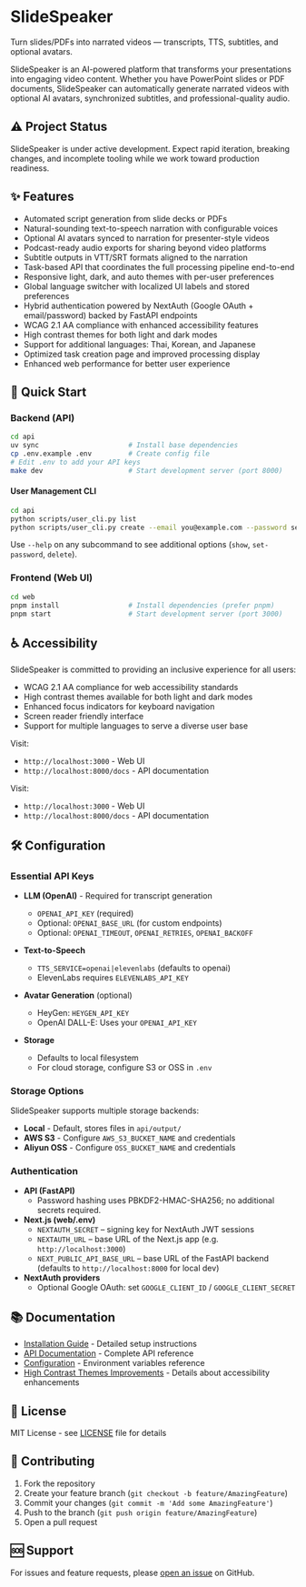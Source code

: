 # SlideSpeaker

Turn slides/PDFs into narrated videos — transcripts, TTS, subtitles, and optional avatars.

SlideSpeaker is an AI-powered platform that transforms your presentations into engaging video content. Whether you have PowerPoint slides or PDF documents, SlideSpeaker can automatically generate narrated videos with optional AI avatars, synchronized subtitles, and professional-quality audio.

## ⚠️ Project Status

SlideSpeaker is under active development. Expect rapid iteration, breaking changes, and incomplete tooling while we work toward production readiness.

## ✨ Features

- Automated script generation from slide decks or PDFs
- Natural-sounding text-to-speech narration with configurable voices
- Optional AI avatars synced to narration for presenter-style videos
- Podcast-ready audio exports for sharing beyond video platforms
- Subtitle outputs in VTT/SRT formats aligned to the narration
- Task-based API that coordinates the full processing pipeline end-to-end
- Responsive light, dark, and auto themes with per-user preferences
- Global language switcher with localized UI labels and stored preferences
- Hybrid authentication powered by NextAuth (Google OAuth + email/password) backed by FastAPI endpoints
- WCAG 2.1 AA compliance with enhanced accessibility features
- High contrast themes for both light and dark modes
- Support for additional languages: Thai, Korean, and Japanese
- Optimized task creation page and improved processing display
- Enhanced web performance for better user experience

## 🚀 Quick Start

### Backend (API)
```bash
cd api
uv sync                      # Install base dependencies
cp .env.example .env         # Create config file
# Edit .env to add your API keys
make dev                     # Start development server (port 8000)
```

#### User Management CLI
```bash
cd api
python scripts/user_cli.py list
python scripts/user_cli.py create --email you@example.com --password secret --name "You"
```
Use `--help` on any subcommand to see additional options (`show`, `set-password`, `delete`).

### Frontend (Web UI)
```bash
cd web
pnpm install                 # Install dependencies (prefer pnpm)
pnpm start                   # Start development server (port 3000)
```

## ♿ Accessibility

SlideSpeaker is committed to providing an inclusive experience for all users:
- WCAG 2.1 AA compliance for web accessibility standards
- High contrast themes available for both light and dark modes
- Enhanced focus indicators for keyboard navigation
- Screen reader friendly interface
- Support for multiple languages to serve a diverse user base

Visit:
- `http://localhost:3000` - Web UI
- `http://localhost:8000/docs` - API documentation

Visit:
- `http://localhost:3000` - Web UI
- `http://localhost:8000/docs` - API documentation

## 🛠️ Configuration

### Essential API Keys
- **LLM (OpenAI)** - Required for transcript generation
  - `OPENAI_API_KEY` (required)
  - Optional: `OPENAI_BASE_URL` (for custom endpoints)
  - Optional: `OPENAI_TIMEOUT`, `OPENAI_RETRIES`, `OPENAI_BACKOFF`

- **Text-to-Speech**
  - `TTS_SERVICE=openai|elevenlabs` (defaults to openai)
  - ElevenLabs requires `ELEVENLABS_API_KEY`

- **Avatar Generation** (optional)
  - HeyGen: `HEYGEN_API_KEY`
  - OpenAI DALL-E: Uses your `OPENAI_API_KEY`

- **Storage**
  - Defaults to local filesystem
  - For cloud storage, configure S3 or OSS in `.env`

### Storage Options
SlideSpeaker supports multiple storage backends:
- **Local** - Default, stores files in `api/output/`
- **AWS S3** - Configure `AWS_S3_BUCKET_NAME` and credentials
- **Aliyun OSS** - Configure `OSS_BUCKET_NAME` and credentials

### Authentication
- **API (FastAPI)**
  - Password hashing uses PBKDF2-HMAC-SHA256; no additional secrets required.
- **Next.js (web/.env)**
  - `NEXTAUTH_SECRET` – signing key for NextAuth JWT sessions
  - `NEXTAUTH_URL` – base URL of the Next.js app (e.g. `http://localhost:3000`)
  - `NEXT_PUBLIC_API_BASE_URL` – base URL of the FastAPI backend (defaults to `http://localhost:8000` for local dev)
- **NextAuth providers**
  - Optional Google OAuth: set `GOOGLE_CLIENT_ID` / `GOOGLE_CLIENT_SECRET`

## 📚 Documentation

- [Installation Guide](docs/installation.md) - Detailed setup instructions
- [API Documentation](docs/api.md) - Complete API reference
- [Configuration](api/.env.example) - Environment variables reference
- [High Contrast Themes Improvements](high-contrast-themes-improvements.md) - Details about accessibility enhancements

## 📄 License

MIT License - see [LICENSE](LICENSE) file for details

## 🤝 Contributing

1. Fork the repository
2. Create your feature branch (`git checkout -b feature/AmazingFeature`)
3. Commit your changes (`git commit -m 'Add some AmazingFeature'`)
4. Push to the branch (`git push origin feature/AmazingFeature`)
5. Open a pull request

## 🆘 Support

For issues and feature requests, please [open an issue](../../issues) on GitHub.

